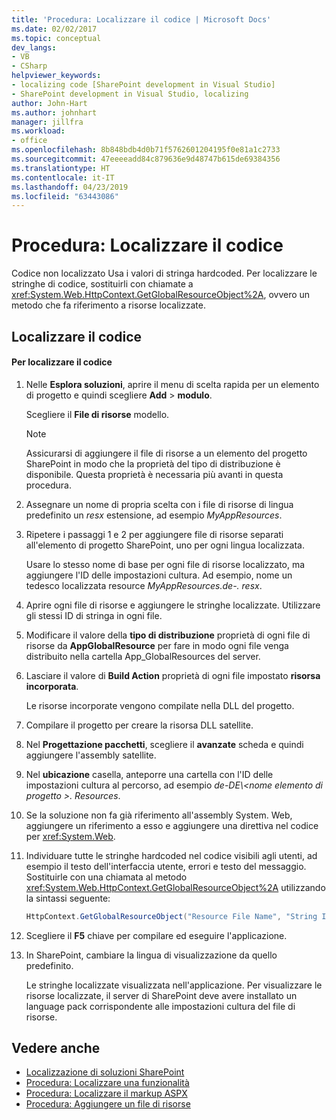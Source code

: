 ```yaml
---
title: 'Procedura: Localizzare il codice | Microsoft Docs'
ms.date: 02/02/2017
ms.topic: conceptual
dev_langs:
- VB
- CSharp
helpviewer_keywords:
- localizing code [SharePoint development in Visual Studio]
- SharePoint development in Visual Studio, localizing
author: John-Hart
ms.author: johnhart
manager: jillfra
ms.workload:
- office
ms.openlocfilehash: 8b848bdb4d0b71f5762601204195f0e81a1c2733
ms.sourcegitcommit: 47eeeeadd84c879636e9d48747b615de69384356
ms.translationtype: HT
ms.contentlocale: it-IT
ms.lasthandoff: 04/23/2019
ms.locfileid: "63443086"
---
```

# <a name="how-to-localize-code"></a>Procedura: Localizzare il codice
  Codice non localizzato Usa i valori di stringa hardcoded. Per localizzare le stringhe di codice, sostituirli con chiamate a <xref:System.Web.HttpContext.GetGlobalResourceObject%2A>, ovvero un metodo che fa riferimento a risorse localizzate.

## <a name="localize-code"></a>Localizzare il codice

#### <a name="to-localize-code"></a>Per localizzare il codice

1. Nelle **Esplora soluzioni**, aprire il menu di scelta rapida per un elemento di progetto e quindi scegliere **Add** > **modulo**.

     Scegliere il **File di risorse** modello.

    > [!NOTE]
    > Assicurarsi di aggiungere il file di risorse a un elemento del progetto SharePoint in modo che la proprietà del tipo di distribuzione è disponibile. Questa proprietà è necessaria più avanti in questa procedura.

2. Assegnare un nome di propria scelta con i file di risorse di lingua predefinito un *resx* estensione, ad esempio *MyAppResources*.

3. Ripetere i passaggi 1 e 2 per aggiungere file di risorse separati all'elemento di progetto SharePoint, uno per ogni lingua localizzata.

     Usare lo stesso nome di base per ogni file di risorse localizzato, ma aggiungere l'ID delle impostazioni cultura. Ad esempio, nome un tedesco localizzata resource *MyAppResources.de-. resx*.

4. Aprire ogni file di risorse e aggiungere le stringhe localizzate. Utilizzare gli stessi ID di stringa in ogni file.

5. Modificare il valore della **tipo di distribuzione** proprietà di ogni file di risorse da **AppGlobalResource** per fare in modo ogni file venga distribuito nella cartella App_GlobalResources del server.

6. Lasciare il valore di **Build Action** proprietà di ogni file impostato **risorsa incorporata**.

     Le risorse incorporate vengono compilate nella DLL del progetto.

7. Compilare il progetto per creare la risorsa DLL satellite.

8. Nel **Progettazione pacchetti**, scegliere il **avanzate** scheda e quindi aggiungere l'assembly satellite.

9. Nel **ubicazione** casella, anteporre una cartella con l'ID delle impostazioni cultura al percorso, ad esempio *de-DE\\\<nome elemento di progetto >. Resources*.

10. Se la soluzione non fa già riferimento all'assembly System. Web, aggiungere un riferimento a esso e aggiungere una direttiva nel codice per <xref:System.Web>.

11. Individuare tutte le stringhe hardcoded nel codice visibili agli utenti, ad esempio il testo dell'interfaccia utente, errori e testo del messaggio. Sostituirle con una chiamata al metodo <xref:System.Web.HttpContext.GetGlobalResourceObject%2A> utilizzando la sintassi seguente:

    ```csharp
    HttpContext.GetGlobalResourceObject("Resource File Name", "String ID")
    ```

12. Scegliere il **F5** chiave per compilare ed eseguire l'applicazione.

13. In SharePoint, cambiare la lingua di visualizzazione da quello predefinito.

     Le stringhe localizzate visualizzata nell'applicazione. Per visualizzare le risorse localizzate, il server di SharePoint deve avere installato un language pack corrispondente alle impostazioni cultura del file di risorse.

## <a name="see-also"></a>Vedere anche
- [Localizzazione di soluzioni SharePoint](../sharepoint/localizing-sharepoint-solutions.md)
- [Procedura: Localizzare una funzionalità](../sharepoint/how-to-localize-a-feature.md)
- [Procedura: Localizzare il markup ASPX](../sharepoint/how-to-localize-aspx-markup.md)
- [Procedura: Aggiungere un file di risorse](../sharepoint/how-to-add-a-resource-file.md)
